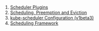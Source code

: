 1. [Scheduler Plugins](https://github.com/kubernetes-sigs/scheduler-plugins)
2. [Scheduling, Preemption and Eviction](https://kubernetes.io/docs/concepts/scheduling-eviction/)
3. [kube-scheduler Configuration (v1beta3)](https://kubernetes.io/docs/reference/config-api/kube-scheduler-config.v1beta3/)
4. [Scheduling Framework](https://kubernetes.io/docs/concepts/scheduling-eviction/scheduling-framework/)
